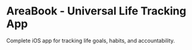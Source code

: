 # AreaBook - Universal Life Tracking App

Complete iOS app for tracking life goals, habits, and accountability.
